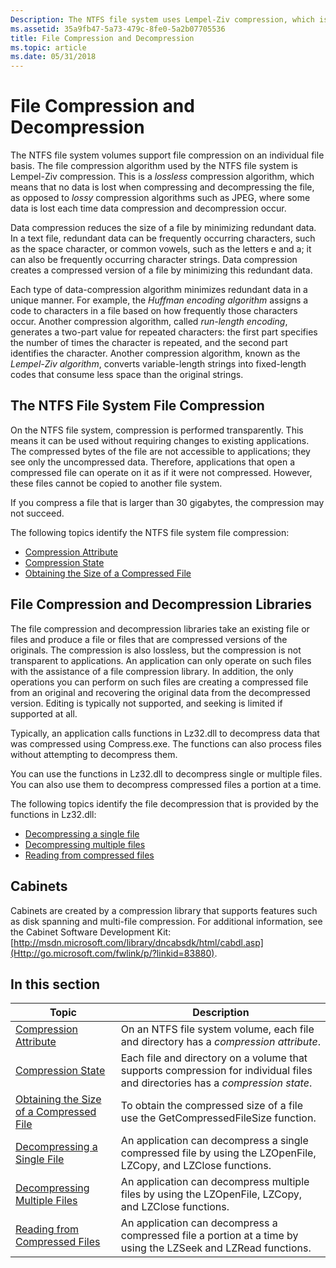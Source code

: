 ```yaml
---
Description: The NTFS file system uses Lempel-Ziv compression, which is a lossless compression algorithm.
ms.assetid: 35a9fb47-5a73-479c-8fe0-5a2b07705536
title: File Compression and Decompression
ms.topic: article
ms.date: 05/31/2018
---
```


# File Compression and Decompression

The NTFS file system volumes support file compression on an individual file basis. The file compression algorithm used by the NTFS file system is Lempel-Ziv compression. This is a *lossless* compression algorithm, which means that no data is lost when compressing and decompressing the file, as opposed to *lossy* compression algorithms such as JPEG, where some data is lost each time data compression and decompression occur.

Data compression reduces the size of a file by minimizing redundant data. In a text file, redundant data can be frequently occurring characters, such as the space character, or common vowels, such as the letters e and a; it can also be frequently occurring character strings. Data compression creates a compressed version of a file by minimizing this redundant data.

Each type of data-compression algorithm minimizes redundant data in a unique manner. For example, the *Huffman encoding algorithm* assigns a code to characters in a file based on how frequently those characters occur. Another compression algorithm, called *run-length encoding*, generates a two-part value for repeated characters: the first part specifies the number of times the character is repeated, and the second part identifies the character. Another compression algorithm, known as the *Lempel-Ziv algorithm*, converts variable-length strings into fixed-length codes that consume less space than the original strings.

## The NTFS File System File Compression

On the NTFS file system, compression is performed transparently. This means it can be used without requiring changes to existing applications. The compressed bytes of the file are not accessible to applications; they see only the uncompressed data. Therefore, applications that open a compressed file can operate on it as if it were not compressed. However, these files cannot be copied to another file system.

If you compress a file that is larger than 30 gigabytes, the compression may not succeed.

The following topics identify the NTFS file system file compression:

-   [Compression Attribute](compression-attribute.md)
-   [Compression State](compression-state.md)
-   [Obtaining the Size of a Compressed File](obtaining-the-size-of-a-compressed-file.md)

## File Compression and Decompression Libraries

The file compression and decompression libraries take an existing file or files and produce a file or files that are compressed versions of the originals. The compression is also lossless, but the compression is not transparent to applications. An application can only operate on such files with the assistance of a file compression library. In addition, the only operations you can perform on such files are creating a compressed file from an original and recovering the original data from the decompressed version. Editing is typically not supported, and seeking is limited if supported at all.

Typically, an application calls functions in Lz32.dll to decompress data that was compressed using Compress.exe. The functions can also process files without attempting to decompress them.

You can use the functions in Lz32.dll to decompress single or multiple files. You can also use them to decompress compressed files a portion at a time.

The following topics identify the file decompression that is provided by the functions in Lz32.dll:

-   [Decompressing a single file](decompressing-a-single-file.md)
-   [Decompressing multiple files](decompressing-multiple-files.md)
-   [Reading from compressed files](reading-from-compressed-files.md)

## Cabinets

Cabinets are created by a compression library that supports features such as disk spanning and multi-file compression. For additional information, see the Cabinet Software Development Kit: [http://msdn.microsoft.com/library/dncabsdk/html/cabdl.asp](Http://go.microsoft.com/fwlink/p/?linkid=83880).

## In this section



| Topic                                                                                             | Description                                                                                                                              |
|---------------------------------------------------------------------------------------------------|------------------------------------------------------------------------------------------------------------------------------------------|
| [Compression Attribute](compression-attribute.md)<br/>                                     | On an NTFS file system volume, each file and directory has a *compression attribute*.<br/>                                         |
| [Compression State](compression-state.md)<br/>                                             | Each file and directory on a volume that supports compression for individual files and directories has a *compression state*.<br/> |
| [Obtaining the Size of a Compressed File](obtaining-the-size-of-a-compressed-file.md)<br/> | To obtain the compressed size of a file use the GetCompressedFileSize function.<br/>                                               |
| [Decompressing a Single File](decompressing-a-single-file.md)<br/>                         | An application can decompress a single compressed file by using the LZOpenFile, LZCopy, and LZClose functions.<br/>                |
| [Decompressing Multiple Files](decompressing-multiple-files.md)<br/>                       | An application can decompress multiple files by using the LZOpenFile, LZCopy, and LZClose functions.<br/>                          |
| [Reading from Compressed Files](reading-from-compressed-files.md)<br/>                     | An application can decompress a compressed file a portion at a time by using the LZSeek and LZRead functions.<br/>                 |



 

 

 




